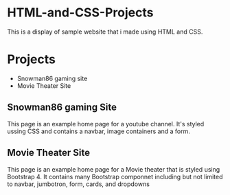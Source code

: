# HTML-and-CSS-Projects
This is a display of sample website that i made using HTML and CSS.

# Projects
* Snowman86 gaming site
* Movie Theater Site

## Snowman86 gaming Site
This page is an example home page for a youtube channel. It's styled ussing CSS and contains a navbar, image containers and a form.

## Movie Theater Site
This page is an example home page for a Movie theater that is styled using Bootstrap 4. It contains many Bootstrap componnet including but not limited to navbar, jumbotron, form, cards, and dropdowns
